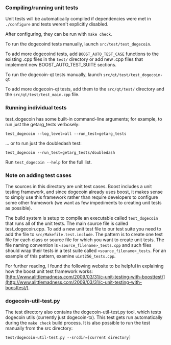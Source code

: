### Compiling/running unit tests

Unit tests will be automatically compiled if dependencies were met in `./configure`
and tests weren't explicitly disabled.

After configuring, they can be run with `make check`.

To run the dogecoind tests manually, launch `src/test/test_dogecoin`.

To add more dogecoind tests, add `BOOST_AUTO_TEST_CASE` functions to the existing
.cpp files in the `test/` directory or add new .cpp files that
implement new BOOST_AUTO_TEST_SUITE sections.

To run the dogecoin-qt tests manually, launch `src/qt/test/test_dogecoin-qt`

To add more dogecoin-qt tests, add them to the `src/qt/test/` directory and
the `src/qt/test/test_main.cpp` file.

### Running individual tests

test_dogecoin has some built-in command-line arguments; for
example, to run just the getarg_tests verbosely:

    test_dogecoin --log_level=all --run_test=getarg_tests

... or to run just the doubledash test:

    test_dogecoin --run_test=getarg_tests/doubledash

Run `test_dogecoin --help` for the full list.

### Note on adding test cases

The sources in this directory are unit test cases.  Boost includes a
unit testing framework, and since dogecoin already uses boost, it makes
sense to simply use this framework rather than require developers to
configure some other framework (we want as few impediments to creating
unit tests as possible).

The build system is setup to compile an executable called `test_dogecoin`
that runs all of the unit tests.  The main source file is called
test_dogecoin.cpp. To add a new unit test file to our test suite you need 
to add the file to `src/Makefile.test.include`. The pattern is to create 
one test file for each class or source file for which you want to create 
unit tests.  The file naming convention is `<source_filename>_tests.cpp` 
and such files should wrap their tests in a test suite 
called `<source_filename>_tests`. For an example of this pattern, 
examine `uint256_tests.cpp`.

For further reading, I found the following website to be helpful in
explaining how the boost unit test framework works:
[http://www.alittlemadness.com/2009/03/31/c-unit-testing-with-boosttest/](http://www.alittlemadness.com/2009/03/31/c-unit-testing-with-boosttest/).

### dogecoin-util-test.py

The test directory also contains the dogecoin-util-test.py tool, which tests dogecoin utils (currently just dogecoin-tx). This test gets run automatically during the `make check` build process. It is also possible to run the test manually from the src directory:

```
test/dogecoin-util-test.py --srcdir=[current directory]

```
